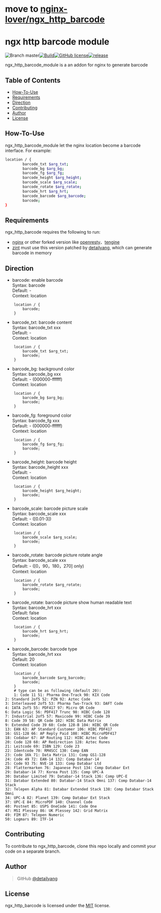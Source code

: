 # move to [nginx-lover/ngx_http_barcode](https://github.com/nginx-lover/ngx_http_barcode)
# ngx http barcode module
![Branch master](https://img.shields.io/badge/branch-master-brightgreen.svg?style=flat-square)[![Build](https://api.travis-ci.org/detailyang/ngx_http_barcode.svg)](https://travis-ci.org/detailyang/ngx_http_barcode)[![GitHub license](https://img.shields.io/badge/license-MIT-blue.svg)](https://raw.githubusercontent.com/detailyang/ngx_http_barcode/master/LICENSE)[![release](https://img.shields.io/github/release/detailyang/ngx_http_barcode.svg)](https://github.com/detailyang/ngx_http_barcode/releases)


ngx_http_barcode_module is a an addon for nginx to generate barcode

Table of Contents
-----------------
* [How-To-Use](#how-to-use)
* [Requirements](#requirements)
* [Direction](#direction)
* [Contributing](#contributing)
* [Author](#author)
* [License](#license)


How-To-Use
----------------

ngx_http_barcode_module let the nginx location become a barcode interface.
For example:

```bash
location / {
        barcode_txt $arg_txt;
        barcode_bg $arg_bg;
        barcode_fg $arg_fg;
        barcode_height $arg_height;
        barcode_scale $arg_scale;
        barcode_rotate $arg_rotate;
        barcode_hrt $arg_hrt;
        barcode_barcode $arg_barcode;
        barcode;
}
```

Requirements
------------

ngx_http_barcode requires the following to run:

 * [nginx](http://nginx.org/) or other forked version like [openresty](http://openresty.org/)、[tengine](http://tengine.taobao.org/)
 * [zint](https://github.com/detailyang/zint) must use this version patched by [detailyang](https://github.com/detailyang), which can generate barcode in memory

Direction
------------

* barcode: enable barcode       
Syntax:     barcode       
Default:    -      
Context:    location       

```
    location / {
        barcode;
    }
```

* barcode_txt: barcode content    
Syntax:     barcode_txt xxx       
Default:    -        
Context:    location    

```
    location / {
        barcode_txt $arg_txt;
        barcode;
    }
```

* barcode_bg: background color      
Syntax:     barcode_bg xxx     
Default:    - (000000-ffffff)     
Context:    location       
```
    location / {
        barcode_bg $arg_bg;
        barcode;
    }  
```

* barcode_fg: foreground color       
Syntax:     barcode_fg xxx      
Default:    - (000000-ffffff)     
Context:    location       

```
    location / {
        barcode_fg $arg_fg;
        barcode;
    }  
```

* barcode_height: barcode height    
Syntax:     barcode_height xxx      
Default:    -           
Context:    location          
  
```
    location / {
        barcode_height $arg_height;
        barcode;
    }  
```

* barcode_scale: barcode picture scale     
Syntax:     barcode_scale xxx         
Default:    - ([0.01-3])       
Context:    location       

```
    location / {
        barcode_scale $arg_scale;
        barcode;
    }  
```

* barcode_rotate: barcode picture rotate angle       
Syntax:     barcode_scale xxx       
Default:    - ([0，90，180，270] only)        
Context:    location         

```
    location / {
        barcode_rotate $arg_rotate;
        barcode;
    }  
```

* barcode_rotate: barcode picture show human readable text     
Syntax:     barcode_hrt xxx     
Default:    false           
Context:    location        

```
    location / {
        barcode_hrt $arg_hrt;
        barcode;
    }  
```

* barcode_barcode: barcode type        
Syntax:     barcode_hrt xxx       
Default:    20         
Context:    location          

```
    location / {
        barcode_barcode $arg_barcode;
        barcode;
    } 
    # type can be as following (default 20):
    1: Code 11 51: Pharma One-Track 90: KIX Code
2: Standard 2of5 52: PZN 92: Aztec Code
3: Interleaved 2of5 53: Pharma Two-Track 93: DAFT Code
4: IATA 2of5 55: PDF417 97: Micro QR Code
6: Data Logic 56: PDF417 Trunc 98: HIBC Code 128
7: Industrial 2of5 57: Maxicode 99: HIBC Code 39
8: Code 39 58: QR Code 102: HIBC Data Matrix
9: Extended Code 39 60: Code 128-B 104: HIBC QR Code
13: EAN 63: AP Standard Customer 106: HIBC PDF417
16: GS1-128 66: AP Reply Paid 108: HIBC MicroPDF417
18: Codabar 67: AP Routing 112: HIBC Aztec Code
20: Code 128 68: AP Redirection 128: Aztec Runes
21: Leitcode 69: ISBN 129: Code 23
22: Identcode 70: RM4SCC 130: Comp EAN
23: Code 16k 71: Data Matrix 131: Comp GS1-128
24: Code 49 72: EAN-14 132: Comp Databar-14
25: Code 93 75: NVE-18 133: Comp Databar Ltd
28: Flattermarken 76: Japanese Post 134: Comp Databar Ext
29: Databar-14 77: Korea Post 135: Comp UPC-A
30: Databar Limited 79: Databar-14 Stack 136: Comp UPC-E
31: Databar Extended 80: Databar-14 Stack Omni 137: Comp Databar-14 Stack
32: Telepen Alpha 81: Databar Extended Stack 138: Comp Databar Stack Omni
34: UPC-A 82: Planet 139: Comp Databar Ext Stack
37: UPC-E 84: MicroPDF 140: Channel Code
40: Postnet 85: USPS OneCode 141: Code One
47: MSI Plessey 86: UK Plessey 142: Grid Matrix
49: FIM 87: Telepen Numeric
50: Logmars 89: ITF-14
```

Contributing
------------

To contribute to ngx_http_barcode, clone this repo locally and commit your code on a separate branch.


Author
------

> GitHub [@detailyang](https://github.com/detailyang)


License
-------
ngx_http_barcode is licensed under the [MIT] license.

[MIT]: https://github.com/detailyang/ybw/blob/master/licenses/MIT
